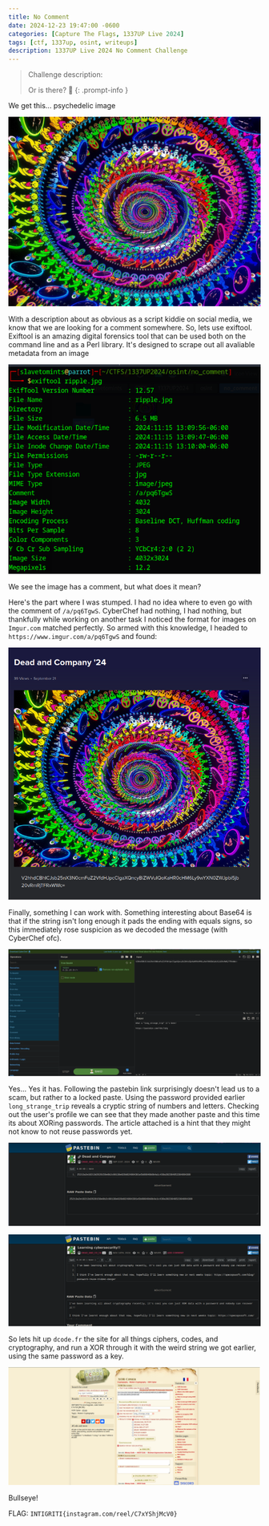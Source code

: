 ```yaml
---
title: No Comment
date: 2024-12-23 19:47:00 -0600
categories: [Capture The Flags, 1337UP Live 2024]
tags: [ctf, 1337up, osint, writeups]
description: 1337UP Live 2024 No Comment Challenge
---
```


>Challenge description:
>
> Or is there? 🤔
{: .prompt-info }

We get this... psychedelic image

![ripple.jpg](/assets/img/1337up-2024/no-comment/ripple.jpg)

With a description about as obvious as a script kiddie on social media, we know that we are looking for a comment somewhere. So, lets use exiftool. Exiftool is an amazing digital forensics tool that can be used both on the command line and as a Perl library. It's designed to scrape out all avaliable metadata from an image

![exiftool results](/assets/img/1337up-2024/no-comment/image1.png)

We see the image has a comment, but what does it mean? 

Here's the part where I was stumped. I had no idea where to even go with the comment of `/a/pq6TgwS`. CyberChef had nothing, I had nothing, but thankfully while working on another task I noticed the format for images on `Imgur.com` matched perfectly. So armed with this knowledge, I headed to `https://www.imgur.com/a/pq6TgwS` and found:

![imgur results](/assets/img/1337up-2024/no-comment/image2.png)

Finally, something I can work with. Something interesting about Base64 is that if the string isn't long enough it pads the ending with equals signs, so this immediately rose suspicion as we decoded the message (with CyberChef ofc).

![decoded message](/assets/img/1337up-2024/no-comment/image3.png)

Yes... Yes it has. Following the pastebin link surprisingly doesn't lead us to a scam, but rather to a locked paste. Using the password provided earlier `long_strange_trip` reveals a cryptic string of numbers and letters. Checking out the user's profile we can see that they made another paste and this time its about XORing passwords. The article attached is a hint that they might not know to not reuse passwords yet.

![first paste](/assets/img/1337up-2024/no-comment/image4.png)

![second paste](/assets/img/1337up-2024/no-comment/image5.png)

So lets hit up `dcode.fr` the site for all things ciphers, codes, and cryptography, and run a XOR through it with the weird string we got earlier, using the same password as a key. 

![decoded](/assets/img/1337up-2024/no-comment/image6.png)

Bullseye!

FLAG: `INTIGRITI{instagram.com/reel/C7xYShjMcV0}`
